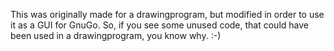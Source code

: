 This was originally made for a drawingprogram, but modified in order to use it as a GUI for GnuGo.
So, if you see some unused code, that could have been used in a drawingprogram, you know why. :-)
